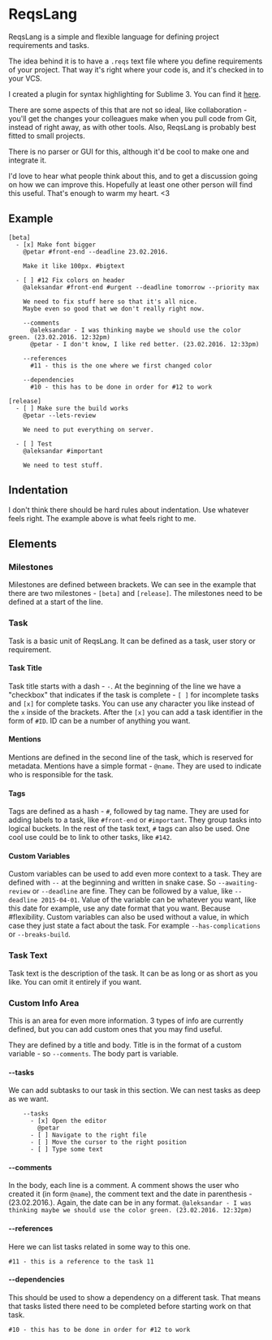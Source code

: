 # ReqsLang

ReqsLang is a simple and flexible language for defining project requirements and tasks.

The idea behind it is to have a `.reqs` text file where you define requirements of your project. That way it's right where your code is, and it's checked in to your VCS.

I created a plugin for syntax highlighting for Sublime 3. You can find it [here](https://github.com/petarslovic/sublime-reqs-language).

There are some aspects of this that are not so ideal, like collaboration - you'll get the changes your colleagues make when you pull code from Git, instead of right away, as with other tools. Also, ReqsLang is probably best fitted to small projects.

There is no parser or GUI for this, although it'd be cool to make one and integrate it.

I'd love to hear what people think about this, and to get a discussion going on how we can improve this. Hopefully at least one other person will find this useful. That's enough to warm my heart. <3

## Example

```
[beta]
  - [x] Make font bigger
    @petar #front-end --deadline 23.02.2016.

    Make it like 100px. #bigtext

  - [ ] #12 Fix colors on header
    @aleksandar #front-end #urgent --deadline tomorrow --priority max

    We need to fix stuff here so that it's all nice.
    Maybe even so good that we don't really right now.

    --comments
      @aleksandar - I was thinking maybe we should use the color green. (23.02.2016. 12:32pm)
      @petar - I don't know, I like red better. (23.02.2016. 12:33pm)

    --references
      #11 - this is the one where we first changed color

    --dependencies
      #10 - this has to be done in order for #12 to work

[release]
  - [ ] Make sure the build works
    @petar --lets-review

    We need to put everything on server.

  - [ ] Test
    @aleksandar #important

    We need to test stuff.
```

## Indentation

I don't think there should be hard rules about indentation. Use whatever feels right. The example above is what feels right to me.

## Elements

### Milestones

Milestones are defined between brackets. We can see in the example that there are two milestones - `[beta]` and `[release]`. The milestones need to be defined at a start of the line.

### Task

Task is a basic unit of ReqsLang. It can be defined as a task, user story or requirement. 

#### Task Title

Task title starts with a dash - `-`. At the beginning of the line we have a "checkbox" that indicates if the task is complete - `[ ]` for incomplete tasks and `[x]` for complete tasks. You can use any character you like instead of the `x` inside of the brackets. After the `[x]` you can add a task identifier in the form of `#ID`. ID can be a number of anything you want.

#### Mentions

Mentions are defined in the second line of the task, which is reserved for metadata. Mentions have a simple format - `@name`. They are used to indicate who is responsible for the task.

#### Tags

Tags are defined as a hash - `#`, followed by tag name. They are used for adding labels to a task, like `#front-end` or `#important`. They group tasks into logical buckets. In the rest of the task text, `#` tags can also be used. One cool use could be to link to other tasks, like `#142`.

#### Custom Variables

Custom variables can be used to add even more context to a task. They are defined with `--` at the beginning and written in snake case. So `--awaiting-review` or `--deadline` are fine. They can be followed by a value, like `--deadline 2015-04-01`. Value of the variable can be whatever you want, like this date for example, use any date format that you want. Because #flexibility. Custom variables can also be used without a value, in which case they just state a fact about the task. For example `--has-complications` or `--breaks-build`.

### Task Text

Task text is the description of the task. It can be as long or as short as you like. You can omit it entirely if you want.

### Custom Info Area

This is an area for even more information. 3 types of info are currently defined, but you can add custom ones that you may find useful.

They are defined by a title and body. Title is in the format of a custom variable - so `--comments`. The body part is variable.

#### --tasks

We can add subtasks to our task in this section. We can nest tasks as deep as we want.

```
    --tasks
      - [x] Open the editor
        @petar
      - [ ] Navigate to the right file
      - [ ] Move the cursor to the right position
      - [ ] Type some text
```

#### --comments

In the body, each line is a comment. A comment shows the user who created it (in form `@name`), the comment text and the date in parenthesis - (23.02.2016.). Again, the date can be in any format.
`@aleksandar - I was thinking maybe we should use the color green. (23.02.2016. 12:32pm)`

#### --references

Here we can list tasks related in some way to this one.

`#11 - this is a reference to the task 11`

#### --dependencies

This should be used to show a dependency on a different task. That means that tasks listed there need to be completed before starting work on that task.

`#10 - this has to be done in order for #12 to work`